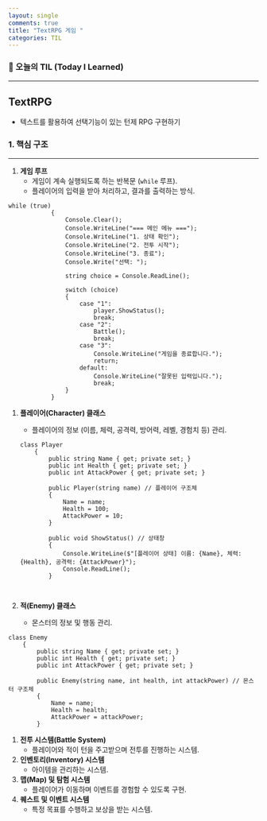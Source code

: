 ```yaml
---
layout: single
comments: true
title: "TextRPG 게임 "
categories: TIL
---
```






### 📆 오늘의 TIL (Today I Learned)

---

## TextRPG

- 텍스트를 활용하여 선택기능이 있는 턴제 RPG 구현하기







### **1. 핵심 구조**

---



1. **게임 루프**
   - 게임이 계속 실행되도록 하는 반복문 (`while` 루프).
   - 플레이어의 입력을 받아 처리하고, 결과를 출력하는 방식.

```
while (true)
            {
                Console.Clear();
                Console.WriteLine("=== 메인 메뉴 ===");
                Console.WriteLine("1. 상태 확인");
                Console.WriteLine("2. 전투 시작");
                Console.WriteLine("3. 종료");
                Console.Write("선택: ");

                string choice = Console.ReadLine();

                switch (choice)
                {
                    case "1":
                        player.ShowStatus();
                        break;
                    case "2":
                        Battle();
                        break;
                    case "3":
                        Console.WriteLine("게임을 종료합니다.");
                        return;
                    default:
                        Console.WriteLine("잘못된 입력입니다.");
                        break;
                }
            }
```



1. **플레이어(Character) 클래스**

   - 플레이어의 정보 (이름, 체력, 공격력, 방어력, 레벨, 경험치 등) 관리.

   ```
   class Player
       {
           public string Name { get; private set; }
           public int Health { get; private set; }
           public int AttackPower { get; private set; }
   
           public Player(string name) // 플레이어 구조체
           {
               Name = name;
               Health = 100;
               AttackPower = 10;
           }
   
           public void ShowStatus() // 상태창
           {
               Console.WriteLine($"[플레이어 상태] 이름: {Name}, 체력: {Health}, 공격력: {AttackPower}");
               Console.ReadLine();
           }
   
           
   
   ```

   

2. **적(Enemy) 클래스**

   - 몬스터의 정보 및 행동 관리.

```
class Enemy
    {
        public string Name { get; private set; }
        public int Health { get; private set; }
        public int AttackPower { get; private set; }

        public Enemy(string name, int health, int attackPower) // 몬스터 구조체
        {
            Name = name;
            Health = health;
            AttackPower = attackPower;
        }

```



1. **전투 시스템(Battle System)**
   - 플레이어와 적이 턴을 주고받으며 전투를 진행하는 시스템.
2. **인벤토리(Inventory) 시스템**
   - 아이템을 관리하는 시스템.
3. **맵(Map) 및 탐험 시스템**
   - 플레이어가 이동하며 이벤트를 경험할 수 있도록 구현.
4. **퀘스트 및 이벤트 시스템**
   - 특정 목표를 수행하고 보상을 받는 시스템.

